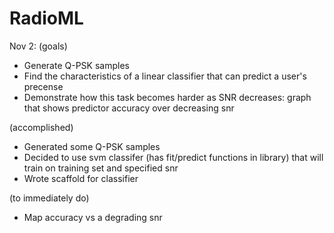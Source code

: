 # RadioML

Nov 2: 
(goals)
* Generate Q-PSK samples
* Find the characteristics of a linear classifier that can predict a user's precense
* Demonstrate how this task becomes harder  as SNR decreases: graph that  shows predictor accuracy over decreasing snr

(accomplished)
* Generated some Q-PSK samples 
* Decided to use svm classifer (has fit/predict functions in library) that will train on training set and specified snr
* Wrote scaffold for classifier

(to immediately do)
* Map accuracy vs a degrading snr
